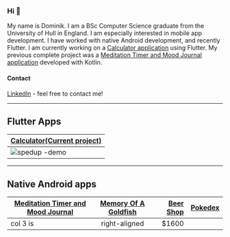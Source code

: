 ### Hi 👋
My name is Dominik. I am a BSc Computer Science graduate from the University of Hull in England. I am especially interested in mobile app development. I have worked with native Android development, and recently Flutter. I am currently working on a [Calculator application](https://github.com/Domininiuk/calculator) using Flutter. My previous complete project was a [Meditation Timer and Mood Journal application](https://github.com/Domininiuk/Meditation_timer) developed with Kotlin.
#### Contact
[LinkedIn](https://www.linkedin.com/in/dominik-wieczy%C5%84ski-19ba77209/) - feel free to contact me!
____
## Flutter Apps

| [Calculator(Current project)](https://github.com/Domininiuk/calculator)| 
| ------------- |
|![spedup -demo](https://user-images.githubusercontent.com/75265195/167788146-073e3ea9-7d28-4349-a514-9e64eb88cb62.gif)|





___
## Native Android apps


| [Meditation Timer and Mood Journal](https://github.com/Domininiuk/Meditation_timer)       | [Memory Of A Goldfish](https://github.com/Domininiuk/Memory-of-a-Goldfish)           | [Beer Shop](https://github.com/Domininiuk/beer-shop)  | [Pokedex](https://github.com/Domininiuk/Pokedex)          |
| -------------           |:-------------:                 | -----:    | -----:|
| col 3 is                | right-aligned                  | $1600 |            |




<!--
**Domininiuk/Domininiuk** is a ✨ _special_ ✨ repository because its `README.md` (this file) appears on your GitHub profile.

Here are some ideas to get you started:

- 🔭 I’m currently working on ...
- 🌱 I’m currently learning ...
- 👯 I’m looking to collaborate on ...
- 🤔 I’m looking for help with ...
- 💬 Ask me about ...
- 📫 How to reach me: ...
- 😄 Pronouns: ...
- ⚡ Fun fact: ...
-->
